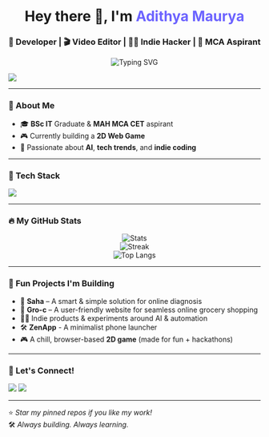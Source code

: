 <!-- Fancy GitHub README by ChatGPT -->

<h1 align="center">Hey there 👋, I'm <span style="color:#6c63ff;">Adithya Maurya</span></h1>
<h3 align="center">🚀 Developer | 🎬 Video Editor | 👨‍💻 Indie Hacker | 🎯 MCA Aspirant</h3>

<p align="center">
  <img src="https://readme-typing-svg.herokuapp.com?font=Fira+Code&size=22&pause=1000&center=true&vCenter=true&width=500&lines=Turning+Ideas+into+Code+%F0%9F%92%BB;Building+SaaS+Products+from+Scratch+%F0%9F%9B%A0%EF%B8%8F;Lover+of+Clean+Code+%E2%9C%A8;" alt="Typing SVG" />

![](https://komarev.com/ghpvc/?username=your-github-username&style=flat-square)

---

### 🌟 About Me
- 🎓 **BSc IT** Graduate & **MAH MCA CET** aspirant  
- 🎮 Currently building a **2D Web Game** 
- 🧠 Passionate about **AI**, **tech trends**, and **indie coding**  

---

### 🧰 Tech Stack
<img src="https://skillicons.dev/icons?i=html,css,js,react,nodejs,mysql,php,python,cs,cpp,java,vercel,ai,netlify,blender,unity,github,vscode," />

---

### 🔥 My GitHub Stats

<p align="center">
  <img src="https://github-readme-stats.vercel.app/api?username=Adithyamaurya&show_icons=true&theme=radical" alt="Stats" />
  <br />
  <img src="https://github-readme-streak-stats.herokuapp.com/?user=Adithyamaurya&theme=radical" alt="Streak" />
  <br />
  <img src="https://github-readme-stats.vercel.app/api/top-langs/?username=Adithyamaurya&layout=compact&theme=radical" alt="Top Langs" />
</p>

---

### 🧠 Fun Projects I'm Building
- 🧪 **Saha** – A smart & simple solution for online diagnosis
- 🛒 **Gro-c** – A user-friendly website for seamless online grocery shopping
- 🧙‍♂️ Indie products & experiments around AI & automation
- 🛠️ **ZenApp** - A minimalist phone launcher
- 🎮 A chill, browser-based **2D game** (made for fun + hackathons)

---

### 📢 Let's Connect!
<p align="left">
  <a href="https://linkedin.com" target="_blank"><img src="https://img.shields.io/badge/LinkedIn-blue?style=for-the-badge&logo=linkedin" /></a>
  <a href="mailto:adithyama012@gmail.com" target="_blank"><img src="https://img.shields.io/badge/Gmail-D14836?style=for-the-badge&logo=gmail&logoColor=white" /></a>
</p>

---

⭐️ _Star my pinned repos if you like my work!_  
🛠 _Always building. Always learning._

